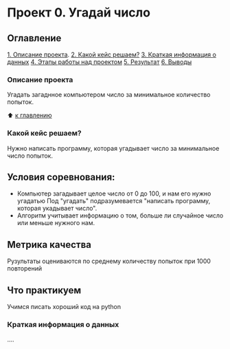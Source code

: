 # Проект 0. Угадай число

## Оглавление
[1. Описание проекта](https://github.com/Vladislav-SF/sf_data_science/blob/main/project_0/README.md#Описание-проекта).
[2. Какой кейс решаем?](https://github.com/Vladislav-SF/sf_data_science/blob/main/project_0/README.md#Какой-кейс-решаем)
[3. Краткая информация о данных](https://github.com/Vladislav-SF/sf_data_science/blob/main/project_0/README.md#Краткая-информация-о-данных)
[4. Этапы работы над проектом](#Этапы-работы-над-проектом)
[5. Результат](#Результат)
[6. Выводы](#Выводы)

### Описание проекта
Угадать загаднное компьютером число за минимальное количество попыток.

:arrow_up: [к главлению](https://github.com/Vladislav-SF/sf_data_science/blob/main/project_0/README.md#Оглавление)


### Какой кейс решаем?
Нужно написать программу, которая угадывает число за минимальное число попыток.

## Условия соревнования: ##
- Компьютер загадывает целое число от 0 до 100, и нам его нужно угадатью Под "угадать" подразумевается "написать программу, которая укадывает число".
- Алгоритм учитывает информацию о том, больше ли случайное число или меньше нужного нам.

## Метрика качества ##
Рузультаты оцениваются по среднему количеству попыток при 1000 повторений

## Что практикуем ##
Учимся писать хороший код на python

### Краткая информация о данных
....